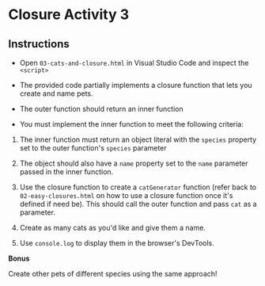 # Closure Activity 3

## Instructions

- Open `03-cats-and-closure.html` in Visual Studio Code and inspect the `<script>`

- The provided code partially implements a closure function that lets you create and name pets.

- The outer function should return an inner function

- You must implement the inner function to meet the following criteria:

1. The inner function must return an object literal with the `species` property set to the outer function's `species` parameter

2. The object should also have a `name` property set to the `name` parameter passed in the inner function.

3. Use the closure function to create a `catGenerator` function (refer back to `02-easy-closures.html` on how to use a closure function once it's defined if need be). This should call the outer function and pass `cat` as a parameter.

4. Create as many cats as you'd like and give them a name.

5. Use `console.log` to display them in the browser's DevTools.

**Bonus**

Create other pets of different species using the same approach!
